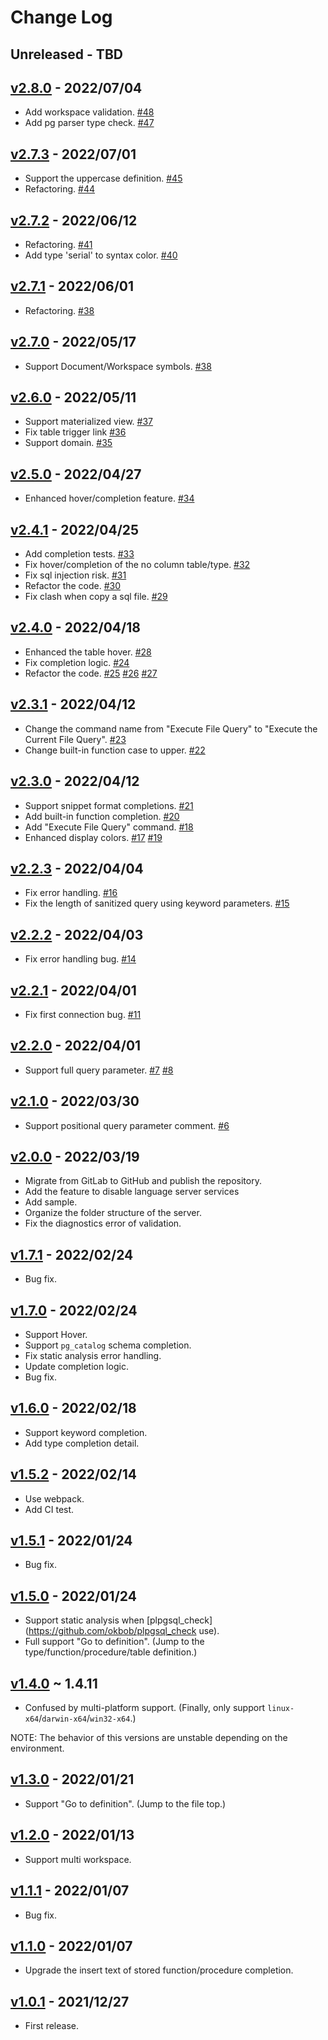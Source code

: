 # Change Log

## Unreleased - TBD
## [v2.8.0](https://github.com/UniqueVision/plpgsql-lsp/tree/v2.7.3) - 2022/07/04
- Add workspace validation. [#48](https://github.com/UniqueVision/plpgsql-lsp/pull/48)
- Add pg parser type check. [#47](https://github.com/UniqueVision/plpgsql-lsp/pull/47)

## [v2.7.3](https://github.com/UniqueVision/plpgsql-lsp/tree/v2.7.3) - 2022/07/01
- Support the uppercase definition. [#45](https://github.com/UniqueVision/plpgsql-lsp/pull/45)
- Refactoring. [#44](https://github.com/UniqueVision/plpgsql-lsp/pull/44)

## [v2.7.2](https://github.com/UniqueVision/plpgsql-lsp/tree/v2.7.2) - 2022/06/12

- Refactoring. [#41](https://github.com/UniqueVision/plpgsql-lsp/pull/41)
- Add type 'serial' to syntax color. [#40](https://github.com/UniqueVision/plpgsql-lsp/pull/40)

## [v2.7.1](https://github.com/UniqueVision/plpgsql-lsp/tree/v2.7.1) - 2022/06/01

- Refactoring. [#38](https://github.com/UniqueVision/plpgsql-lsp/pull/39)

## [v2.7.0](https://github.com/UniqueVision/plpgsql-lsp/tree/v2.7.0) - 2022/05/17

- Support Document/Workspace symbols. [#38](https://github.com/UniqueVision/plpgsql-lsp/pull/38)

## [v2.6.0](https://github.com/UniqueVision/plpgsql-lsp/tree/v2.6.0) - 2022/05/11

- Support materialized view. [#37](https://github.com/UniqueVision/plpgsql-lsp/pull/37)
- Fix table trigger link [#36](https://github.com/UniqueVision/plpgsql-lsp/pull/36)
- Support domain. [#35](https://github.com/UniqueVision/plpgsql-lsp/pull/35)

## [v2.5.0](https://github.com/UniqueVision/plpgsql-lsp/tree/v2.5.0) - 2022/04/27
- Enhanced hover/completion feature. [#34](https://github.com/UniqueVision/plpgsql-lsp/pull/34)

## [v2.4.1](https://github.com/UniqueVision/plpgsql-lsp/tree/v2.4.1) - 2022/04/25
- Add completion tests. [#33](https://github.com/UniqueVision/plpgsql-lsp/pull/33)
- Fix hover/completion of the no column table/type. [#32](https://github.com/UniqueVision/plpgsql-lsp/pull/32)
- Fix sql injection risk. [#31](https://github.com/UniqueVision/plpgsql-lsp/pull/31)
- Refactor the code. [#30](https://github.com/UniqueVision/plpgsql-lsp/pull/30)
- Fix clash when copy a sql file. [#29](https://github.com/UniqueVision/plpgsql-lsp/pull/29)

## [v2.4.0](https://github.com/UniqueVision/plpgsql-lsp/tree/v2.4.0) - 2022/04/18
- Enhanced the table hover. [#28](https://github.com/UniqueVision/plpgsql-lsp/pull/28)
- Fix completion logic. [#24](https://github.com/UniqueVision/plpgsql-lsp/pull/24)
- Refactor the code. [#25](https://github.com/UniqueVision/plpgsql-lsp/pull/25) [#26](https://github.com/UniqueVision/plpgsql-lsp/pull/26) [#27](https://github.com/UniqueVision/plpgsql-lsp/pull/27)

## [v2.3.1](https://github.com/UniqueVision/plpgsql-lsp/tree/v2.3.1) - 2022/04/12
- Change the command name from "Execute File Query" to "Execute the Current File Query". [#23](https://github.com/UniqueVision/plpgsql-lsp/pull/23)
- Change built-in function case to upper. [#22](https://github.com/UniqueVision/plpgsql-lsp/pull/22)

## [v2.3.0](https://github.com/UniqueVision/plpgsql-lsp/tree/v2.3.0) - 2022/04/12
- Support snippet format completions. [#21](https://github.com/UniqueVision/plpgsql-lsp/pull/21)
- Add built-in function completion. [#20](https://github.com/UniqueVision/plpgsql-lsp/pull/20)
- Add "Execute File Query" command. [#18](https://github.com/UniqueVision/plpgsql-lsp/pull/18)
- Enhanced display colors. [#17](https://github.com/UniqueVision/plpgsql-lsp/pull/17) [#19](https://github.com/UniqueVision/plpgsql-lsp/pull/19)

## [v2.2.3](https://github.com/UniqueVision/plpgsql-lsp/tree/v2.2.3) - 2022/04/04
- Fix error handling. [#16](https://github.com/UniqueVision/plpgsql-lsp/pull/16)
- Fix the length of sanitized query using keyword parameters. [#15](https://github.com/UniqueVision/plpgsql-lsp/pull/15)

## [v2.2.2](https://github.com/UniqueVision/plpgsql-lsp/tree/v2.2.2) - 2022/04/03
- Fix error handling bug. [#14](https://github.com/UniqueVision/plpgsql-lsp/pull/14)

## [v2.2.1](https://github.com/UniqueVision/plpgsql-lsp/tree/v2.2.1) - 2022/04/01
- Fix first connection bug. [#11](https://github.com/UniqueVision/plpgsql-lsp/pull/11)

## [v2.2.0](https://github.com/UniqueVision/plpgsql-lsp/tree/v2.2.0) - 2022/04/01
- Support full query parameter. [#7](https://github.com/UniqueVision/plpgsql-lsp/pull/7) [#8](https://github.com/UniqueVision/plpgsql-lsp/pull/8)

## [v2.1.0](https://github.com/UniqueVision/plpgsql-lsp/tree/v2.1.0) - 2022/03/30
- Support positional query parameter comment. [#6](https://github.com/UniqueVision/plpgsql-lsp/pull/6)

## [v2.0.0](https://github.com/UniqueVision/plpgsql-lsp/tree/v2.0.0) - 2022/03/19
- Migrate from GitLab to GitHub and publish the repository.
- Add the feature to disable language server services
- Add sample.
- Organize the folder structure of the server.
- Fix the diagnostics error of validation.

## [v1.7.1](https://github.com/UniqueVision/plpgsql-lsp/tree/v1.7.1) - 2022/02/24
- Bug fix.

## [v1.7.0](https://github.com/UniqueVision/plpgsql-lsp/tree/v1.7.0) - 2022/02/24
- Support Hover.
- Support `pg_catalog` schema completion.
- Fix static analysis error handling.
- Update completion logic.
- Bug fix.

## [v1.6.0](https://github.com/UniqueVision/plpgsql-lsp/tree/v1.6.0) - 2022/02/18
- Support keyword completion.
- Add type completion detail.

## [v1.5.2](https://github.com/UniqueVision/plpgsql-lsp/tree/v1.5.2) - 2022/02/14
- Use webpack.
- Add CI test.

## [v1.5.1](https://github.com/UniqueVision/plpgsql-lsp/tree/v1.5.1) - 2022/01/24
- Bug fix.

## [v1.5.0](https://github.com/UniqueVision/plpgsql-lsp/tree/v1.5.0) - 2022/01/24
- Support static analysis when [plpgsql_check](https://github.com/okbob/plpgsql_check use).
- Full support "Go to definition". (Jump to the type/function/procedure/table definition.)

## [v1.4.0](https://github.com/UniqueVision/plpgsql-lsp/tv1.4.0.2.1) ~ 1.4.11
- Confused by multi-platform support. (Finally, only support `linux-x64`/`darwin-x64`/`win32-x64`.)

NOTE: The behavior of this versions are unstable depending on the environment.

## [v1.3.0](https://github.com/UniqueVision/plpgsql-lsp/tree/v1.3.0) - 2022/01/21
- Support "Go to definition". (Jump to the file top.)

## [v1.2.0](https://github.com/UniqueVision/plpgsql-lsp/tree/v1.2.0) - 2022/01/13
- Support multi workspace.

## [v1.1.1](https://github.com/UniqueVision/plpgsql-lsp/tree/v1.1.1) - 2022/01/07
- Bug fix.

## [v1.1.0](https://github.com/UniqueVision/plpgsql-lsp/tree/v1.1.0) - 2022/01/07
- Upgrade the insert text of stored function/procedure completion.

## [v1.0.1](https://github.com/UniqueVision/plpgsql-lsp/tree/v1.0.1) - 2021/12/27
- First release.
